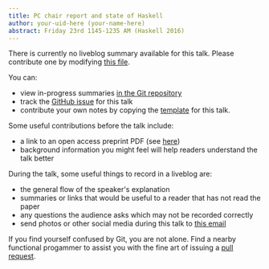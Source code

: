 ```yaml
---
title: PC chair report and state of Haskell
author: your-uid-here (your-name-here)
abstract: Friday 23rd 1145-1235 AM (Haskell 2016)
---
```


There is currently no liveblog summary available for this talk. Please contribute one by modifying [this file](https://github.com/ocamllabs/icfp2016-blog/blob/master/Haskell/pc-chair-report-and-state-of-h.md).

You can:
* view in-progress summaries [in the Git repository](https://github.com/ocamllabs/icfp2016-blog/tree/master/Haskell/pc-chair-report-and-state-of-h/)
* track the [GitHub issue](https://github.com/ocamllabs/icfp2016-blog/issues/149) for this talk
* contribute your own notes by copying the [template](pc-chair-report-and-state-of-h/template.md) for this talk.

Some useful contributions before the talk include:
* a link to an open access preprint PDF (see [here](https://github.com/gasche/icfp2016-papers))
* background information you might feel will help readers understand the talk better

During the talk, some useful things to record in a liveblog are:
* the general flow of the speaker's explanation
* summaries or links that would be useful to a reader that has not read the paper
* any questions the audience asks which may not be recorded correctly
* send photos or other social media during this talk to [this email](mailto:icfp16.photos@gmail.com?subject=Haskell:pc-chair-report-and-state-of-h)

If you find yourself confused by Git, you are not alone. Find a nearby functional progammer
to assist you with the fine art of issuing a [pull request](https://help.github.com/articles/about-pull-requests/).

